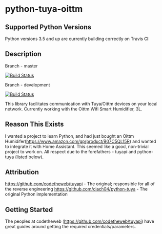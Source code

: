 # python-tuya-oittm
## Supported Python Versions
Python versions 3.5 and up are currently building correctly on Travis CI
## Description
Branch - master

[![Build Status](https://travis-ci.org/Supermortal/python-tuya-oittm.svg?branch=master)](https://travis-ci.org/Supermortal/python-tuya-oittm)

Branch - development

[![Build Status](https://travis-ci.org/Supermortal/python-tuya-oittm.svg?branch=development)](https://travis-ci.org/Supermortal/python-tuya-oittm)

This library facilitates communication with Tuya/Oittm devices on your local network. Currently working with the Oittm Wifi Smart Humidifier, 3L.
## Reason This Exists
I wanted a project to learn Python, and had just bought an Oittm Humidifer(https://www.amazon.com/gp/product/B07C5QL15R) and wanted to integrate it with Home Assistant. This seemed like a good, non-trivial project to work on. All respect due to the forefathers - tuyapi and python-tuya (listed below).
## Attribution
https://github.com/codetheweb/tuyapi - The original; responsible for all of the reverse engineering
https://github.com/clach04/python-tuya - The original Python implementation
## Getting Started
The peoples at codetheweb (https://github.com/codetheweb/tuyapi) have great guides around getting the required credentials/parameters.
